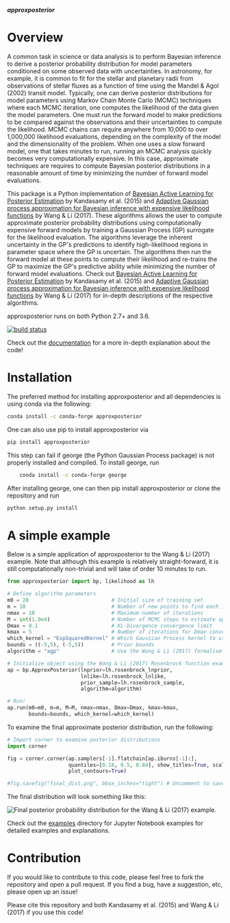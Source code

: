 ***approxposterior***

Overview
========

A common task in science or data analysis is to perform Bayesian inference to derive a posterior probability distribution
for model parameters conditioned on some observed data with uncertainties.  In astronomy, for example, it is common
to fit for the stellar and planetary radii from observations of stellar fluxes as a function of time using the Mandel & Agol (2002)
transit model.  Typically, one can derive posterior distributions for model parameters using Markov Chain Monte Carlo (MCMC) techniques where each MCMC iteration, one computes the likelihood of the data given the model parameters.  One must run the forward model to make predictions to be compared against the observations and their uncertainties to compute the likelihood.  MCMC chains can require anywhere from 10,000 to over 1,000,000 likelihood evaluations, depending on the complexity of the model and the dimensionality of the problem.  When one uses a slow forward model, one that takes minutes to run, running an MCMC analysis quickly becomes very computationally expensive.  In this case, approximate techniques are requires to compute Bayesian posterior distributions in a reasonable amount of time by minimizing the number
of forward model evaluations.

This package is a Python implementation of [Bayesian Active Learning for Posterior Estimation](https://www.cs.cmu.edu/~kkandasa/pubs/kandasamyIJCAI15activePostEst.pdf) by Kandasamy et al. (2015) and [Adaptive Gaussian process approximation for Bayesian inference with expensive likelihood functions](https://arxiv.org/abs/1703.09930) by Wang & Li (2017).
These algorithms allows the user to compute approximate posterior probability distributions using computationally expensive forward models by training a Gaussian Process (GP) surrogate for the likelihood evaluation.  The algorithms leverage the inherent uncertainty in the GP's predictions to identify high-likelihood regions in parameter space where the GP is uncertain.  The algorithms then run the forward model at these points to compute their likelihood and re-trains the GP to maximize the GP's predictive ability while minimizing the number of forward model evaluations.  Check out [Bayesian Active Learning for Posterior Estimation](https://www.cs.cmu.edu/~kkandasa/pubs/kandasamyIJCAI15activePostEst.pdf) by Kandasamy et al. (2015) and [Adaptive Gaussian process approximation for Bayesian inference with expensive likelihood functions](https://arxiv.org/abs/1703.09930) by Wang & Li (2017)
for in-depth descriptions of the respective algorithms.

approxposterior runs on both Python 2.7+ and 3.6.

[![build status](http://img.shields.io/travis/dflemin3/approxposterior/master.svg?style=flat)](https://travis-ci.org/dflemin3/approxposterior)

Check out the [documentation](https://dflemin3.github.io/approxposterior/) for a more in-depth explanation about the code!

Installation
============

The preferred method for installing approxposterior and all dependencies is using conda via the following:

```bash
conda install -c conda-forge approxposterior
```

One can also use pip to install approxposterior via

```bash
pip install approxposterior
```

This step can fail if george (the Python Gaussian Process package) is not properly installed and compiled.
To install george, run

```bash
    conda install -c conda-forge george
```

After installing george, one can then pip install approxposterior or clone the repository and run

```bash
python setup.py install
```

A simple example
===================

Below is a simple application of approxposterior to the Wang & Li (2017) example. Note that although this
example is relatively straight-forward, it is still computationally non-trivial and will take of order
10 minutes to run.

```python
from approxposterior import bp, likelihood as lh

# Define algorithm parameters
m0 = 20                           # Initial size of training set
m = 10                            # Number of new points to find each iteration
nmax = 10                         # Maximum number of iterations
M = int(1.0e4)                    # Number of MCMC steps to estimate approximate posterior
Dmax = 0.1                        # KL-Divergence convergence limit
kmax = 5                          # Number of iterations for Dmax convergence to kick in
which_kernel = "ExpSquaredKernel" # Which Gaussian Process kernel to use
bounds = ((-5,5), (-5,5))         # Prior bounds
algorithm = "agp"                 # Use the Wang & Li (2017) formalism

# Initialize object using the Wang & Li (2017) Rosenbrock function example
ap = bp.ApproxPosterior(lnprior=lh.rosenbrock_lnprior,
                        lnlike=lh.rosenbrock_lnlike,
                        prior_sample=lh.rosenbrock_sample,
                        algorithm=algorithm)

# Run!
ap.run(m0=m0, m=m, M=M, nmax=nmax, Dmax=Dmax, kmax=kmax,
       bounds=bounds, which_kernel=which_kernel)
```     

To examine the final approximate posterior distribution, run the following:

```python
# Import corner to examine posterior distributions
import corner

fig = corner.corner(ap.samplers[-1].flatchain[ap.iburns[-1]:],
                    quantiles=[0.16, 0.5, 0.84], show_titles=True, scale_hist=True,
                    plot_contours=True)

#fig.savefig("final_dist.png", bbox_inches="tight") # Uncomment to save
```

The final distribution will look something like this:

![Final posterior probability distribution for the Wang & Li (2017) example.](paper/final_posterior.png)

Check out the [examples](https://github.com/dflemin3/approxposterior/tree/master/examples/Notebooks) directory for Jupyter Notebook examples for detailed examples and explanations.

Contribution
============

If you would like to contribute to this code, please feel free to fork the repository and open a pull request.
If you find a bug, have a suggestion, etc, please open up an issue!

Please cite this repository and both Kandasamy et al. (2015) and Wang & Li (2017) if you use this code!
